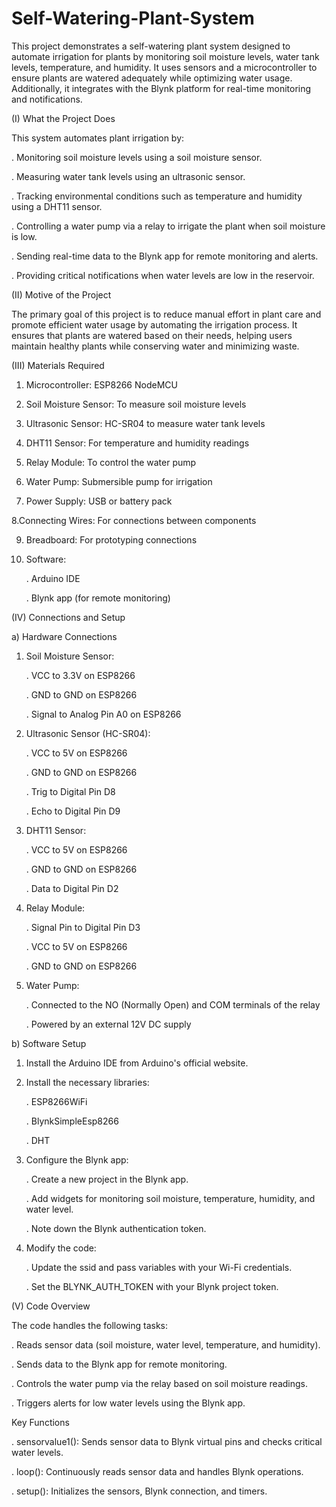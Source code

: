 # Self-Watering-Plant-System


This project demonstrates a self-watering plant system designed to automate irrigation for plants by monitoring soil moisture levels, water tank levels, temperature, and humidity. It uses sensors and a microcontroller to ensure plants are watered adequately while optimizing water usage. Additionally, it integrates with the Blynk platform for real-time monitoring and notifications.

(I) What the Project Does

This system automates plant irrigation by:

  . Monitoring soil moisture levels using a soil moisture sensor.

  . Measuring water tank levels using an ultrasonic sensor.

  . Tracking environmental conditions such as temperature and humidity using a DHT11 sensor.

  . Controlling a water pump via a relay to irrigate the plant when soil moisture is low.

  . Sending real-time data to the Blynk app for remote monitoring and alerts.

  . Providing critical notifications when water levels are low in the reservoir.

(II) Motive of the Project

The primary goal of this project is to reduce manual effort in plant care and promote efficient water usage by automating the irrigation process. It ensures that plants are watered based on their needs, helping users maintain healthy plants while conserving water and minimizing waste.

(III) Materials Required

  1. Microcontroller: ESP8266 NodeMCU

  2. Soil Moisture Sensor: To measure soil moisture levels

  3. Ultrasonic Sensor: HC-SR04 to measure water tank levels

  4. DHT11 Sensor: For temperature and humidity readings

  5. Relay Module: To control the water pump

  6. Water Pump: Submersible pump for irrigation

  7. Power Supply: USB or battery pack

  8.Connecting Wires: For connections between components

  9. Breadboard: For prototyping connections

  10. Software:

        . Arduino IDE

        . Blynk app (for remote monitoring)

(IV) Connections and Setup

a) Hardware Connections

  1. Soil Moisture Sensor:

      . VCC to 3.3V on ESP8266

      . GND to GND on ESP8266

      . Signal to Analog Pin A0 on ESP8266

  2. Ultrasonic Sensor (HC-SR04):

      . VCC to 5V on ESP8266

      . GND to GND on ESP8266

      . Trig to Digital Pin D8

      . Echo to Digital Pin D9

  3. DHT11 Sensor:

      . VCC to 5V on ESP8266

      . GND to GND on ESP8266

      . Data to Digital Pin D2

  4. Relay Module:

      . Signal Pin to Digital Pin D3

      . VCC to 5V on ESP8266

      . GND to GND on ESP8266

  5. Water Pump:

      . Connected to the NO (Normally Open) and COM terminals of the relay

      . Powered by an external 12V DC supply

b) Software Setup

  1. Install the Arduino IDE from Arduino's official website.

  2. Install the necessary libraries:

      . ESP8266WiFi

      . BlynkSimpleEsp8266

      . DHT

  3. Configure the Blynk app:

      . Create a new project in the Blynk app.

      . Add widgets for monitoring soil moisture, temperature, humidity, and water level.

      . Note down the Blynk authentication token.

  4. Modify the code:

      . Update the ssid and pass variables with your Wi-Fi credentials.

      . Set the BLYNK_AUTH_TOKEN with your Blynk project token.

(V) Code Overview

The code handles the following tasks:

  . Reads sensor data (soil moisture, water level, temperature, and humidity).

  . Sends data to the Blynk app for remote monitoring.

  . Controls the water pump via the relay based on soil moisture readings.

  . Triggers alerts for low water levels using the Blynk app.

Key Functions

  . sensorvalue1(): Sends sensor data to Blynk virtual pins and checks critical water levels.

  . loop(): Continuously reads sensor data and handles Blynk operations.

  . setup(): Initializes the sensors, Blynk connection, and timers.

